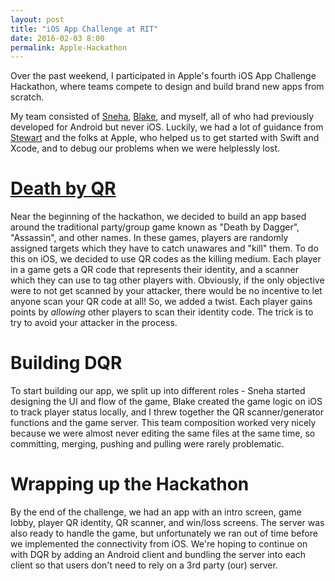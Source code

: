```yaml
---
layout: post
title: "iOS App Challenge at RIT"
date: 2016-02-03 8:00
permalink: Apple-Hackathon
---
```


Over the past weekend, I participated in Apple's fourth iOS App Challenge
Hackathon, where teams compete to design and build brand new apps from scratch.

My team consisted of [Sneha](https://github.com/svaswani),
[Blake](https://github.com/wbsllvn), and myself, all of who
had previously developed for Android but never iOS. Luckily, we had a lot of
guidance from [Stewart](https://github.com/sman591) and the folks at
Apple, who helped us to get started with Swift and Xcode, and to debug our
problems when we were helplessly lost.

# [Death by QR](https://github.com/svaswani/DQR)

Near the beginning of the hackathon, we decided to build an app based around
the traditional party/group game known as "Death by Dagger", "Assassin", and
other names. In these games, players are randomly assigned targets which they
have to catch unawares and "kill" them. To do this on iOS, we decided to use
QR codes as the killing medium. Each player in a game gets a QR code that
represents their identity, and a scanner which they can use to tag other
players with. Obviously, if the only objective were to not get scanned
by your attacker, there would be no incentive to let anyone scan your QR code
at all! So, we added a twist. Each player gains points by <i>allowing</i>
other players to scan their identity code. The trick is to try to avoid your
attacker in the process.

# Building DQR

To start building our app, we split up into different roles - Sneha started
designing the UI and flow of the game, Blake created the game logic on iOS to
track player status locally, and I threw together the QR scanner/generator
functions and the game server. This team composition worked very nicely because
we were almost never editing the same files at the same time, so committing,
merging, pushing and pulling were rarely problematic.

# Wrapping up the Hackathon

By the end of the challenge, we had an app with an intro screen, game lobby,
player QR identity, QR scanner, and win/loss screens. The server was also
ready to handle the game, but unfortunately we ran out of time before we
implemented the connectivity from iOS. We're hoping to continue on with DQR
by adding an Android client and bundling the server into each client so that
users don't need to rely on a 3rd party (our) server.

